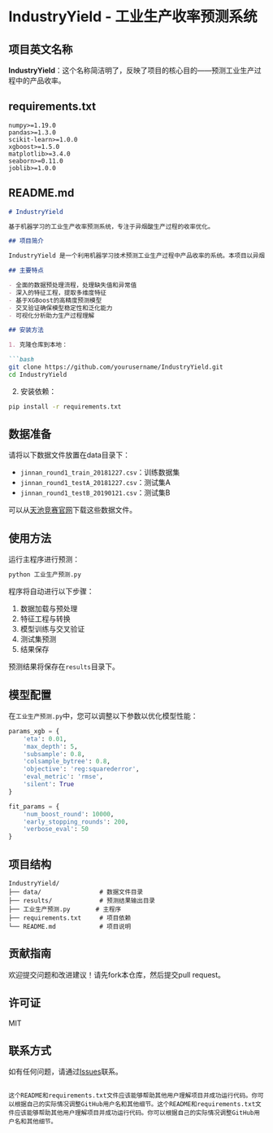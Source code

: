 # IndustryYield - 工业生产收率预测系统

## 项目英文名称

**IndustryYield**：这个名称简洁明了，反映了项目的核心目的——预测工业生产过程中的产品收率。

## requirements.txt

```
numpy>=1.19.0
pandas>=1.3.0
scikit-learn>=1.0.0
xgboost>=1.5.0
matplotlib>=3.4.0
seaborn>=0.11.0
joblib>=1.0.0
```

## README.md

```markdown
# IndustryYield

基于机器学习的工业生产收率预测系统，专注于异烟酸生产过程的收率优化。

## 项目简介

IndustryYield 是一个利用机器学习技术预测工业生产过程中产品收率的系统。本项目以异烟酸生产过程为例，通过分析生产过程中的各项参数（如原料配比、温度、压强、时间等），构建预测模型，帮助生产管理人员提前了解可能的收率情况，优化生产决策。

## 主要特点

- 全面的数据预处理流程，处理缺失值和异常值
- 深入的特征工程，提取多维度特征
- 基于XGBoost的高精度预测模型
- 交叉验证确保模型稳定性和泛化能力
- 可视化分析助力生产过程理解

## 安装方法

1. 克隆仓库到本地：

```bash
git clone https://github.com/yourusername/IndustryYield.git
cd IndustryYield
```

2. 安装依赖：

```bash
pip install -r requirements.txt
```

## 数据准备

请将以下数据文件放置在data目录下：
- `jinnan_round1_train_20181227.csv`：训练数据集
- `jinnan_round1_testA_20181227.csv`：测试集A
- `jinnan_round1_testB_20190121.csv`：测试集B

可以从[天池竞赛官网](https://tianchi.aliyun.com/competition/entrance/231700/information)下载这些数据文件。

## 使用方法

运行主程序进行预测：

```bash
python 工业生产预测.py
```

程序将自动进行以下步骤：
1. 数据加载与预处理
2. 特征工程与转换
3. 模型训练与交叉验证
4. 测试集预测
5. 结果保存

预测结果将保存在`results`目录下。

## 模型配置

在`工业生产预测.py`中，您可以调整以下参数以优化模型性能：

```python
params_xgb = {
    'eta': 0.01,
    'max_depth': 5,
    'subsample': 0.8,
    'colsample_bytree': 0.8,
    'objective': 'reg:squarederror',
    'eval_metric': 'rmse',
    'silent': True
}

fit_params = {
    'num_boost_round': 10000,
    'early_stopping_rounds': 200,
    'verbose_eval': 50
}
```

## 项目结构

```
IndustryYield/
├── data/                # 数据文件目录
├── results/             # 预测结果输出目录
├── 工业生产预测.py       # 主程序
├── requirements.txt     # 项目依赖
└── README.md            # 项目说明
```

## 贡献指南

欢迎提交问题和改进建议！请先fork本仓库，然后提交pull request。

## 许可证

MIT

## 联系方式

如有任何问题，请通过[Issues](https://github.com/yourusername/IndustryYield/issues)联系。
```

这个README和requirements.txt文件应该能够帮助其他用户理解项目并成功运行代码。你可以根据自己的实际情况调整GitHub用户名和其他细节。这个README和requirements.txt文件应该能够帮助其他用户理解项目并成功运行代码。你可以根据自己的实际情况调整GitHub用户名和其他细节。